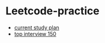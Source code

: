 # Leetcode-practice
*   [current study plan](https://leetcode.com/studyplan/)
*   [top interview 150](https://leetcode.com/studyplan/top-interview-150/)
